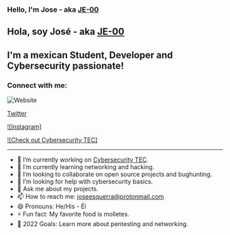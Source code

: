 ### Hello, I'm Jose - aka [JE-00](https://www.linkedin.com/in/jose-esquerra/)
## Hola, soy José - aka [JE-00](https://www.linkedin.com/in/jose-esquerra/)

## I'm a mexican Student, Developer and Cybersecurity passionate!

### Connect with me:

![Website](https://www.joseesquerra.com)

[Twitter](https://twitter.com/jose_esquerra)

[![Instagram]](https://www.instagram.com/joseesquerra2/)

[![Check out Cybersecurity TEC]](https://linktr.ee/cybersecurity.mty)

---

- 🔭 I’m currently working on [Cybersecurity TEC](https://linktr.ee/cybersecurity.mty).
- 🌱 I’m currently learning networking and hacking.
- 👯 I’m looking to collaborate on open source projects and bughunting.
- 🤔 I’m looking for help with cybersecurity basics.
- 💬 Ask me about my projects.
- 📫 How to reach me: <joseesquerra@protonmail.com>
- 😄 Pronouns: He/His - Él
- ⚡ Fun fact: My favorite food is molletes.
- 🥅 2022 Goals: Learn more about pentesting and networking.
